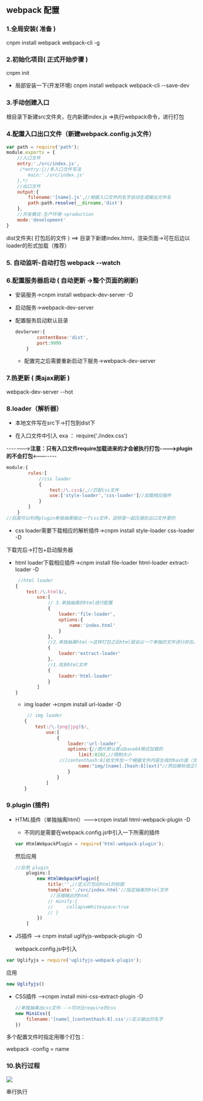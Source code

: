 ## webpack 配置

### 1.全局安装( 准备 )

cnpm install webpack webpack-cli -g

### 2.初始化项目( 正式开始步骤 )

cnpm init 

- 局部安装一下(开发环境) 		cnpm install webpack webpack-cli --save-dev

### 3.手动创建入口

根目录下新建src文件夹，在内新建index.js		=>执行webpack命令，进行打包

### 4.配置入口出口文件（新建webpack.config.js文件）

```javascript
var path = require('path');
module.exports = {
    //入口文件
    entry:'./src/index.js',
     /*entry:{//多入口文件写法
        main:'./src/index.js'
    },*/
    //出口文件
    output:{
        filename:'[name].js',//根据入口文件的名字自动生成输出文件名
        path:path.resolve(__dirname,'dist')
    },
    //开发模式-生产环境->production
    mode:'development'
}
```

dist文件夹( 打包后的文件 ) ==> 目录下新建index.html，渲染页面->可在后边以loader的形式加载（推荐）

### 5. 自动监听-自动打包  webpack --watch

### 6.配置服务器启动 ( 自动更新 ->整个页面的刷新)

- 安装服务->cnpm install webpack-dev-server -D

- 启动服务->webpack-dev-server 

- 配置服务启动默认目录

  ```javascript
  devServer:{
          contentBase:'dist',
          port:9999
      }
  
  ```

  - 配置完之后需要重新启动下服务->webpack-dev-server 

### 7.热更新 ( 类ajax刷新 )

webpack-dev-server --hot

### 8.loader（解析器）

- 本地文件写在src下->打包到dist下

- 在入口文件中引入 exa ：  require('./index.css') 

------->**注意：只有入口文件require加载进来的才会被执行打包---->plugin的不会打包**<-------

```javascript
module:{
        rules:[
            //css loader
            {
                test:/\.css$/,//匹配css文件
                use:['style-loader','css-loader']//加载相应插件
            }
        ]
    }
//后面可以利用plugin单独抽离输出一个css文件，这样是一起压缩在出口文件里的
```

- css loader需要下载相应的解析插件->cnpm install style-loader css-loader -D

下载完后->打包+启动服务器

- html loader下载相应插件->cnpm install file-loader html-loader extract-loader -D

  ```javascript
   //html loader
  {
      test:/\.html$/,
          use:[
              // 3.单独抽离的html进行配置
              {
                  loader:'file-loader',
                  options:{
                      name:'index.html'
                  }
              },
              //2.单独抽离html->这样打包之后html就会以一个单独的文件进行存在。而不是都再出口文件中
              {
                  loader:'extract-loader'
              },
              //1.找到html文件
              {
                  loader:'html-loader'
              }
          ]
  }
  ```

  - img loader ->cnpm install url-loader -D

    ```javascript
     // img loader
    {
        test:/\.(png|jpg)$/,
            use:[
                {
                    loader:'url-loader',
                    options:{//图片默认是以base64格式加载的
                        limit:8192,//限制大小
                 //[contenthash:8]给文件加一个根据文件内容生成的hash值（文件ID）文件改变hash也会改变图片只用hash就可以
                        name:"img/[name].[hash:8][ext]"//然后解析成正常的图片格式，以一个单独的文件在dist中存在
                    }
                }
            ]
    }
    ```

    

### 9.plugin (插件)

- HTML插件（单独抽离html）--->cnpm install html-webpack-plugin -D

  - 不同的是需要在webpack.config.js中引入一下所需的插件

  ```javascript
  var HtmlWebpackPlugin = require('html-webpack-plugin'); 
  ```

  然后应用

  ```javascript
  //应用 plugin
      plugins:[
          new HtmlWebpackPlugin({
              title:'',//定义打包后html的标题
              template:'./src/index.html'//指定抽离的html文件
               //压缩输出的html
              // minify:{
              //     collapseWhitespace:true
              // }
          })
      ]
  ```

- JS插件  --> cnpm install uglifyjs-webpack-plugin -D

  webpack.config.js中引入

```javascript
var Uglifyjs = require('uglifyjs-webpack-plugin');
```

应用

```javascript
new Uglifyjs() 
```

- CSS插件 -->cnpm install mini-css-extract-plugin -D

  ```javascript
  //单独抽离出css文件--->可对比require的css
  new MiniCss({
      filename:'[name]_[contenthash:8].css'//定义输出的名字
  })
  ```

多个配置文件时指定用哪个打包：

webpack -config = name

### 10.执行过程

![](D:\doc\MD\执行过程.png)

串行执行



